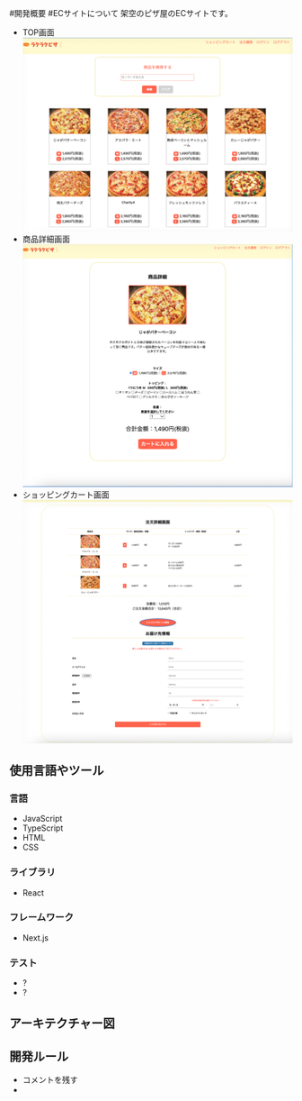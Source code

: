#開発概要
#ECサイトについて
架空のピザ屋のECサイトです。
- TOP画面
![一覧画面](/public/TOP.png) 
- 商品詳細画面
![商品詳細画面](/public/ITEM.png)
- ショッピングカート画面
![カート](/public/CART.png)
## 使用言語やツール
### 言語
- JavaScript
- TypeScript
- HTML
- CSS
### ライブラリ
- React
### フレームワーク
- Next.js
### テスト
- ?
- ?
## アーキテクチャー図
## 開発ルール
- コメントを残す
- 

